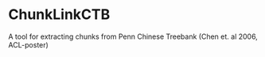 ChunkLinkCTB
============

A tool for extracting chunks from Penn Chinese Treebank (Chen et. al 2006, ACL-poster)
